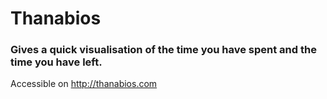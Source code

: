 # Thanabios

### Gives a quick visualisation of the time you have spent and the time you have left.
Accessible on http://thanabios.com
